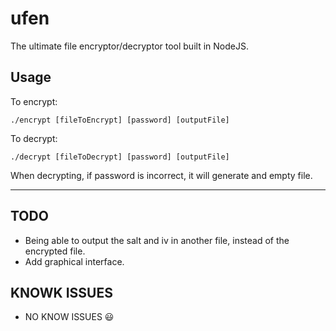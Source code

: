# ufen
The ultimate file encryptor/decryptor tool built in NodeJS.



## Usage
To encrypt:

`./encrypt [fileToEncrypt] [password] [outputFile]`


To decrypt:

`./decrypt [fileToDecrypt] [password] [outputFile]`

When decrypting, if password is incorrect, it will generate and empty file.

***

## TODO
* Being able to output the salt and iv in another file, instead of the encrypted file.
* Add graphical interface.

## KNOWK ISSUES
* NO KNOW ISSUES 😃
